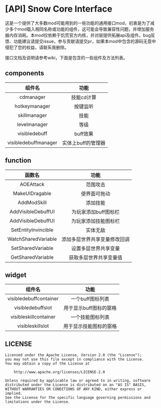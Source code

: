 # [API] Snow Core Interface

这是一个提供了大多数mod可能用到的一些功能的通用接口mod，初衷是为了减少多个mod载入相同名称或功能的组件，这可能会导致兼容性问题，并增加服务器内存消耗。本mod仅依赖于饥荒官方内核，并对层提供拓展api及组件。bug反馈、功能建议请提交issue，参与贡献请提交pr，如果本mod中包含的源码无意中侵犯了您的权益，请联系我删除。

接口文档及说明请参考wiki，下面是包含的一些组件及方法列表。

## components

|        组件名        |        功能        |
| :------------------: | :----------------: |
|      cdmanager      |     技能cd计算     |
|    hotkeymanager    |      按键监听      |
|     skillmanager     |        技能        |
|     levelmanager     |        等级        |
|    visibledebuff    |      buff效果      |
| visibledebuffmanager | 实体上buff的管理器 |

## function

|       函数名       |             功能             |
| :-----------------: | :--------------------------: |
|      AOEAttack      |           范围攻击           |
|   MakeUIDragable   |         使界面可拖动         |
|     AddModSkill     |           添加技能           |
| AddVisibleDebuffUI |     为玩家添加buff图标栏     |
| AddVisibleDebuffUI |     为玩家添加技能图标栏     |
| SetEntityInvincible |           实体无敌           |
| WatchSharedVariable | 添加多层世界共享变量修改回调 |
|  SetSharedVariable  |     设置多层世界共享变量     |
|  GetSharedVariable  |    获取多层世界共享变量值    |

## widget

|      组件名      |          功能          |
| :---------------: | :--------------------: |
| visibledebuffcontainer |    一个buff图标列表    |
| visibledebuffslot | 用于显示buff图标的窗格 |
| visibleskillcontainer |    一个技能图标列表    |
| visibleskillslot | 用于显示技能图标的窗格 |

## LICENSE

```
Licensed under the Apache License, Version 2.0 (the "License");
you may not use this file except in compliance with the License.
You may obtain a copy of the License at

    http://www.apache.org/licenses/LICENSE-2.0

Unless required by applicable law or agreed to in writing, software
distributed under the License is distributed on an "AS IS" BASIS,
WITHOUT WARRANTIES OR CONDITIONS OF ANY KIND, either express or implied.
See the License for the specific language governing permissions and
limitations under the License.
```
